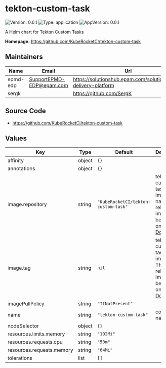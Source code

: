 # tekton-custom-task

![Version: 0.0.1](https://img.shields.io/badge/Version-0.0.1-informational?style=flat-square) ![Type: application](https://img.shields.io/badge/Type-application-informational?style=flat-square) ![AppVersion: 0.0.1](https://img.shields.io/badge/AppVersion-0.0.1-informational?style=flat-square)

A Helm chart for Tekton Custom Tasks

**Homepage:** <https://github.com/KubeRocketCI/tekton-custom-task>

## Maintainers

| Name | Email | Url |
| ---- | ------ | --- |
| epmd-edp | <SupportEPMD-EDP@epam.com> | <https://solutionshub.epam.com/solution/epam-delivery-platform> |
| sergk |  | <https://github.com/SergK> |

## Source Code

* <https://github.com/KubeRocketCI/tekton-custom-task>

## Values

| Key | Type | Default | Description |
|-----|------|---------|-------------|
| affinity | object | `{}` |  |
| annotations | object | `{}` |  |
| image.repository | string | `"KubeRocketCI/tekton-custom-task"` | tekton-custom-task Docker image name. The released image can be found on [Dockerhub](https://hub.docker.com/r/KubeRocketCI/tekton-custom-task) |
| image.tag | string | `nil` | tekton-custom-task Docker image tag. The released image can be found on [Dockerhub](https://hub.docker.com/r/KubeRocketCI/tekton-custom-task) |
| imagePullPolicy | string | `"IfNotPresent"` |  |
| name | string | `"tekton-custom-task"` | component name |
| nodeSelector | object | `{}` |  |
| resources.limits.memory | string | `"192Mi"` |  |
| resources.requests.cpu | string | `"50m"` |  |
| resources.requests.memory | string | `"64Mi"` |  |
| tolerations | list | `[]` |  |
